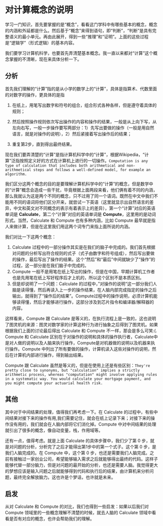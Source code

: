 #  对计算概念的说明

学习一门知识，首先要掌握的是“概念”，看看这门学科中有哪些基本的概念，概念的内涵和外延都是什么。然后基于“概念”来得到语句，即“判断”，“判断”是具有完整语义的最小单元。再由此展开，得到一些“推理”和“证明”。上面的这些过程是“逻辑学”（形式逻辑）的基本内容。

我们要学习计算机科学，也要首先弄清楚基本概念。我一直以来都对“计算”这个概念掌握的不清晰，现在来具体分析一下。



## 分析

首先我们理解的“计算”指的是从小学的数学上的“计算”，具体是指算术、代数里面的对数字的操作，更具体的是指  

1. 在纸上，用笔写出数字和符号的组合，组合形式各种各样，但是遵守着具体的规则；

2. 然后按照操作规则依次写出操作的内容和操作的结果，一般是从上向下写，从左向右写，一般一步操作要写两部分：1）先写出要做的操作（一般是用自然语言，就是对操作的说明），2）然后紧接着写出操作后的结果；
3. 重复第2步，直到得出最终结果。



现在我们要弄清楚的“计算”是指计算机科学中的“计算”，根据Wikipedia，“计算”泛指按照定义好的方式在计算机上进行的一切操作。```Computation is any type of calculation that includes both arithmetical and non-arithmetical steps and follows a well-defined model, for example an algorithm.```



我们区分这两个概念的目的是要理解计算机科学中的“计算”的概念，但是数学中的“计算”概念会造成一些干扰，毕竟根据上面两段来看，他们俩有着不同的内涵，那么我就认为这是两个不同的概念，只不过用了同一个语词。既然在中文中我们不能用不同的语词将他们区分开来，就尝试一下英语（这里就显示出自然语言的差异，中文和英文对不同概念的表示有着表示上的差异），第一个“计算”对应的英语单词是 **Calculate**，第二个“计算”对应的英语单词是 **Compute**，这里用的是动词形式。当然，Calculate 和 Compute 也有多种内涵，比如 Compute 最早就是指人来做计算，但是在这里我们用这两个词专门来指上面所说的内涵。

我们对比一下这两个概念：

1. Calculate 过程中的一部分操作其实是在我们的脑子中完成的。我们首先根据对问题的分析写出符合规则的式子（式子由数字和符号组成），然后写出要做的操作，最后写出了操作的结果。这个“然后”和“最后”中间就缺少了“操作”的过程，这一部分是在我们脑子中完成的。
2. Compute 一般不是用笔在纸上写出的操作，但是在中国，早期计算机工作者也是先用笔在纸上写好程序后才上机的，所以这个区别不是本质区别。
3. 但是却说明了一个问题：Calculate 的过程中，”对操作的说明“这一部分我们人脑是读得懂，然后再读入上一步的操作结果，在人脑内部完成指定的操作之后输出，就得到了“操作后的结果”。Compute过程中的操作说明，必须计算机能够读得懂，然后才能够进行操作，这部分涉及到芯片指令和编译器/解释器的内容。

这样看来，Compute 跟 Calculate 是等义的，在执行流程上是一致的，这也说明了图灵机的来源：图灵对数学家的计算这种行为进行抽象之后得到了图灵机。如果根据我们上面的讨论最后得出 Calculate 和 Compute 不一样，那会是多么可笑:(.  Compute 和 Calculate 区别在于对操作的说明和具体的操作执行者，Calculate中是对人做的说明以及人脑来执行操作，Compute是对机器做的说明以及机器来执行操作。Compute 中列出了所有要做的操作，计算机读入这些对操作的说明，然后在计算机内部进行操作，得到输出结果。

Compute 跟 Calculate 虽然是等义的，但是在使用上还是有些区别：``` They're pretty close to synonyms, but "calculation" implies a strictly arithmetic process, whereas "computation" might involve applying rules in a systematic way. You would calculate your mortgage payment, and you might compute your actuarial health risk. ```



## 其他

其中对于中间结果的处理，值得我们再考虑一下。在 Calculate 的过程中，有些中间结果对接下来的操作有用,我们需要记住，就会在纸上记录下来；对接下来的操作没有用的，我们就会在人脑内部将它们消化掉。Compute 中对中间结果的处理就引出了很多的概念，像自动变量，栈，作用域等。

还有一点，值得考虑。就是上面 Calculate 的具体步骤中，我们少了第 0 步，就是对问题的分析，分析完了之后才能得出第1步中的第一个式子。这个第 0 步，是我们人脑完成的。在 Compute 中，这个第 0 步，也还是需要我们人脑完成。之前有接触过一家创业公司，希望能够输入需求之后就能够得出最终的代码。这样子能够代替一部分脑力，但是对问题的最开始的分析，也还是需要人脑。我觉得更大的梦想应该是输入问题之后就能够得到代码和执行后的结果，由计算机来分析问题，最终完全解放脑力。这也许是个梦话，也许就是未来。



## 启发

从对 Calculate 和 Compute 的对比，我们也得到一些启发：如果以后我们对 Compute 领域里的一些概念理解不清楚的时候，就去人脑的 Calculate 领域中看看是否有对应的概念，也许会帮助我们的理解。



